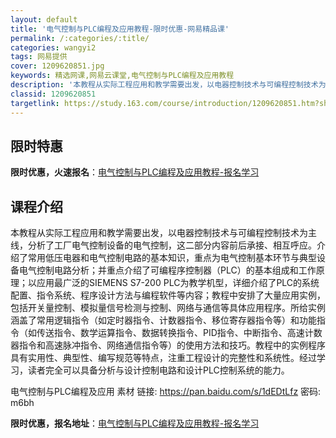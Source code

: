 ```yaml
---
layout: default
title: '电气控制与PLC编程及应用教程-限时优惠-网易精品课'
permalink: /:categories/:title/
categories: wangyi2
tags: 网易提供
cover: 1209620851.jpg
keywords: 精选网课,网易云课堂,电气控制与PLC编程及应用教程
description: '本教程从实际工程应用和教学需要出发，以电器控制技术与可编程控制技术为主线，分析了工厂电气控制设备的电气控制，这二部分内容'
classid: 1209620851
targetlink: https://study.163.com/course/introduction/1209620851.htm?share=1&shareId=1025206652&utm_campaign=share&utm_medium=iphoneShare&utm_source=&utm_u=1025206652
---
```


## 限时特惠

**限时优惠，火速报名**：[电气控制与PLC编程及应用教程-报名学习](https://study.163.com/course/introduction/1209620851.htm?share=1&shareId=1025206652&utm_campaign=share&utm_medium=iphoneShare&utm_source=&utm_u=1025206652)

## 课程介绍

本教程从实际工程应用和教学需要出发，以电器控制技术与可编程控制技术为主线，分析了工厂电气控制设备的电气控制，这二部分内容前后承接、相互呼应。介绍了常用低压电器和电气控制电路的基本知识，重点为电气控制基本环节与典型设备电气控制电路分析；并重点介绍了可编程序控制器（PLC）的基本组成和工作原理；以应用最广泛的SIEMENS S7-200 PLC为教学机型，详细介绍了PLC的系统配置、指令系统、程序设计方法与编程软件等内容；教程中安排了大量应用实例，包括开关量控制、模拟量信号检测与控制、网络与通信等具体应用程序。所给实例涵盖了常用逻辑指令（如定时器指令、计数器指令、移位寄存器指令等）和功能指令（如传送指令、数学运算指令、数据转换指令、PID指令、中断指令、高速计数器指令和高速脉冲指令、网络通信指令等）的使用方法和技巧。教程中的实例程序具有实用性、典型性、编写规范等特点，注重工程设计的完整性和系统性。经过学习，读者完全可以具备分析与设计控制电路和设计PLC控制系统的能力。

电气控制与PLC编程及应用 素材 链接: https://pan.baidu.com/s/1dEDtLfz 密码: m6bh

**限时优惠，报名地址**：[电气控制与PLC编程及应用教程-报名学习](https://study.163.com/course/introduction/1209620851.htm?share=1&shareId=1025206652&utm_campaign=share&utm_medium=iphoneShare&utm_source=&utm_u=1025206652)

